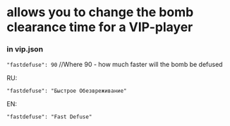 # allows you to change the bomb clearance time for a VIP-player

### in vip.json
`"fastdefuse": 90` //Where 90 - how much faster will the bomb be defused

RU:

`"fastdefuse": "Быстрое Обезвреживание"`

EN:

`"fastdefuse": "Fast Defuse"`
 